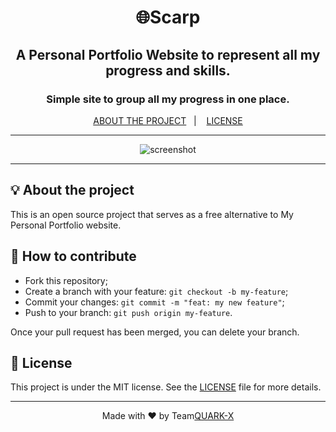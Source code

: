 <h1 align="center">🌐Scarp</h1>
<h2 align="center"> A Personal Portfolio Website to represent all my progress and skills.</h2>

<h3 align="center">Simple site to group all my progress in one place.</h3>

<p align="center">
  <a href="#-about-the-project">ABOUT THE PROJECT</a>&nbsp;&nbsp;&nbsp;|&nbsp;&nbsp;&nbsp;
  <a href="#-license">LICENSE</a>
</p>

---

<p align="center">
  <img alt="screenshot" src="img/Screenshot.png">
</p>

---

## 💡 About the project

This is an open source project that serves as a free alternative to My Personal Portfolio website.

## 🤔 How to contribute

- Fork this repository;
- Create a branch with your feature: `git checkout -b my-feature`;
- Commit your changes: `git commit -m "feat: my new feature"`;
- Push to your branch: `git push origin my-feature`.

Once your pull request has been merged, you can delete your branch.

## 📝 License

This project is under the MIT license. See the [LICENSE](LICENSE.md) file for more details.

---

<p align="center"> Made with ❤ by Team<a href="https://github.com/QuaarK-X/kabaadiwallah">QUARK-X</a></p>
